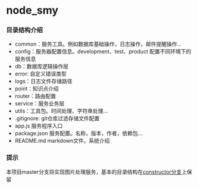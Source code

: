 # node_smy
### 目录结构介绍
* common：服务工具。例如数据库基础操作，日志操作，邮件提醒操作...
* config：服务器配置信息。development、test、product 配置不同环境下的服务信息
* db：数据库逻辑操作层
* error: 自定义错误类型
* logs：日志文件存储路径
* point：知识点介绍
* router：路由配置
* service：服务业务层
* utils：工具包。时间处理、字符串处理...
* .gitignore: git仓库过滤存储文件配置
* app.js 服务程序入口
* package.json 服务配置。名称，版本，作者，依赖包...
* README.md markdown文件。系统介绍
### 提示
本项目master分支将实现图片处理服务，基本的目录结构在[constructor分支](https://github.com/jiuhao/node_smy/tree/constructor)上保留
